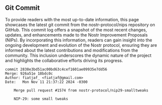 ## Git Commit
To provide readers with the most up-to-date information, this page showcases the latest git commit from the nostr-protocol/nips repository on GitHub. This commit log offers a snapshot of the most recent changes, updates, and enhancements made to the Nostr Improvement Proposals (NIPs). By incorporating this information, readers can gain insight into the ongoing development and evolution of the Nostr protocol, ensuring they are informed about the latest contributions and modifications from the community. This inclusion underscores the dynamic nature of the project and highlights the collaborative efforts driving its progress.

```shell
commit 2838e3bd51ac00bd63c4cef1601ae09935e7dd56
Merge: 926a51e 18bdc0c
Author: fiatjaf_ <fiatjaf@gmail.com>
Date:   Mon Nov 11 21:37:22 2024 -0300

    Merge pull request #1574 from nostr-protocol/nip29-smalltweaks
    
    NIP-29: some small tweaks
```
